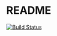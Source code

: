 # README

[![Build Status](https://travis-ci.org/Lyserg25/VideoRentalStore.svg?branch=master)](https://travis-ci.org/Lyserg25/VideoRentalStore)
